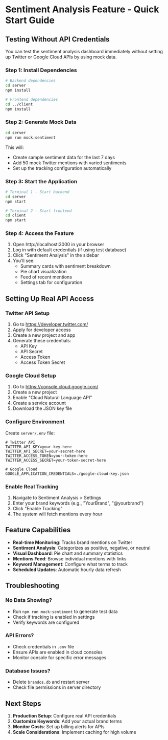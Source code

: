 # Sentiment Analysis Feature - Quick Start Guide

## Testing Without API Credentials

You can test the sentiment analysis dashboard immediately without setting up Twitter or Google Cloud APIs by using mock data.

### Step 1: Install Dependencies

```bash
# Backend dependencies
cd server
npm install

# Frontend dependencies  
cd ../client
npm install
```

### Step 2: Generate Mock Data

```bash
cd server
npm run mock:sentiment
```

This will:
- Create sample sentiment data for the last 7 days
- Add 50 mock Twitter mentions with varied sentiments
- Set up the tracking configuration automatically

### Step 3: Start the Application

```bash
# Terminal 1 - Start backend
cd server
npm start

# Terminal 2 - Start frontend
cd client
npm start
```

### Step 4: Access the Feature

1. Open http://localhost:3000 in your browser
2. Log in with default credentials (if using test database)
3. Click "Sentiment Analysis" in the sidebar
4. You'll see:
   - Summary cards with sentiment breakdown
   - Pie chart visualization
   - Feed of recent mentions
   - Settings tab for configuration

## Setting Up Real API Access

### Twitter API Setup

1. Go to https://developer.twitter.com/
2. Apply for developer access
3. Create a new project and app
4. Generate these credentials:
   - API Key
   - API Secret
   - Access Token
   - Access Token Secret

### Google Cloud Setup

1. Go to https://console.cloud.google.com/
2. Create a new project
3. Enable "Cloud Natural Language API"
4. Create a service account
5. Download the JSON key file

### Configure Environment

Create `server/.env` file:

```env
# Twitter API
TWITTER_API_KEY=your-key-here
TWITTER_API_SECRET=your-secret-here
TWITTER_ACCESS_TOKEN=your-token-here
TWITTER_ACCESS_SECRET=your-token-secret-here

# Google Cloud
GOOGLE_APPLICATION_CREDENTIALS=./google-cloud-key.json
```

### Enable Real Tracking

1. Navigate to Sentiment Analysis > Settings
2. Enter your brand keywords (e.g., "YourBrand", "@yourbrand")
3. Click "Enable Tracking"
4. The system will fetch mentions every hour

## Feature Capabilities

- **Real-time Monitoring**: Tracks brand mentions on Twitter
- **Sentiment Analysis**: Categorizes as positive, negative, or neutral
- **Visual Dashboard**: Pie chart and summary statistics
- **Mentions Feed**: Browse individual mentions with links
- **Keyword Management**: Configure what terms to track
- **Scheduled Updates**: Automatic hourly data refresh

## Troubleshooting

### No Data Showing?
- Run `npm run mock:sentiment` to generate test data
- Check if tracking is enabled in settings
- Verify keywords are configured

### API Errors?
- Check credentials in `.env` file
- Ensure APIs are enabled in cloud consoles
- Monitor console for specific error messages

### Database Issues?
- Delete `brandos.db` and restart server
- Check file permissions in server directory

## Next Steps

1. **Production Setup**: Configure real API credentials
2. **Customize Keywords**: Add your actual brand terms
3. **Monitor Costs**: Set up billing alerts for APIs
4. **Scale Considerations**: Implement caching for high volume